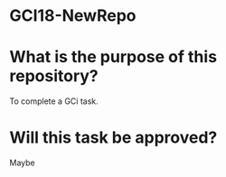 # GCI18-NewRepo
# What is the purpose of this repository?
To complete a GCi task.

# Will this task be approved?
Maybe
